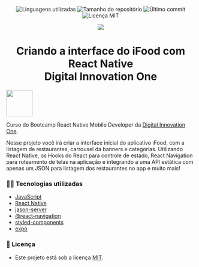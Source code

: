 <!-- Badges session -->
<p align="center">
  <!-- languages -->
  <img src="https://img.shields.io/github/languages/count/pleiterson/clone-ifood-dio?style=social" alt="Linguagens utilizadas">
  <!-- repo size -->
  <img src="https://img.shields.io/github/repo-size/Pleiterson/clone-ifood-dio?style=social" alt="Tamanho do repositório">
  <!-- last commit -->
  <img src="https://img.shields.io/github/last-commit/Pleiterson/clone-ifood-dio?style=social" alt="Último commit">
  <!-- licence MIT -->
  <img src="https://img.shields.io/github/license/Pleiterson/clone-ifood-dio?style=social" alt="Licença MIT">
</p>

<!--Banner session-->
<p align="center">
  <img src=https://user-images.githubusercontent.com/1089556/149411434-56d3c37b-68d9-4f8d-ac24-03b949db7cc7.png>
</p>

<!--About session-->
<h1 align="center">Criando a interface do iFood com React Native<br>Digital Innovation One</h1>

<img src="https://user-images.githubusercontent.com/1089556/149411460-80fe8545-90da-4c79-ac3f-0116ad75089f.png" width="70" height="70">

Curso do Bootcamp React Native Mobile Developer da [Digital Innovation One](https://digitalinnovation.one/).

Nesse projeto você irá criar a interface inicial do aplicativo iFood, com a listagem de restaurantes, carrousel da banners e categorias. Utilizando React Native, os Hooks do React para controle de estado, React Navigation para roteamento de telas na aplicação e integrando a uma API estática com apenas um JSON para listagem dos restaurantes no app e muito mais!

<!--Technologies session-->
<h3>👨‍💻 Tecnologias utilizadas</h3>

- [JavaScript](https://developer.mozilla.org/en-US/docs/Web/JavaScript)
- [React Native](https://reactnative.dev/docs/getting-started)
- [jason-server](https://github.com/typicode/json-server)
- [@react-navigation](https://reactnavigation.org/docs/getting-started/)
- [styled-components](https://styled-components.com/docs)
- [expo](https://docs.expo.io/)

<!--License session-->
<h3>📝 Licença</h3>

- Este projeto está sob a licença [MIT](./LICENSE).

<!--Bottom session-->
<br>
